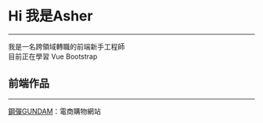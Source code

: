 <h1>Hi 我是Asher</h1>
<hr>
<div>我是一名跨領域轉職的前端新手工程師</div>
<div>目前正在學習 Vue Bootstrap</div>
<h2>前端作品</h2>
<hr>
<div>
  <a href="https://kirakira32.github.io/GUNDAM/#/">鋼彈GUNDAM</a><sapn>：電商購物網站</span>
</div>
